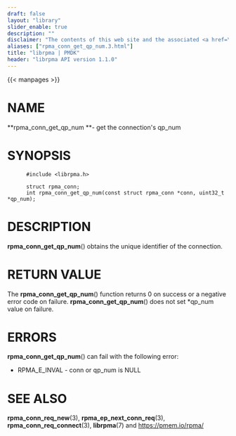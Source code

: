 ```yaml
---
draft: false
layout: "library"
slider_enable: true
description: ""
disclaimer: "The contents of this web site and the associated <a href=\"https://github.com/pmem\">GitHub repositories</a> are BSD-licensed open source."
aliases: ["rpma_conn_get_qp_num.3.html"]
title: "librpma | PMDK"
header: "librpma API version 1.1.0"
---
```

{{< manpages >}}

[comment]: <> (SPDX-License-Identifier: BSD-3-Clause)
[comment]: <> (Copyright 2020-2022, Intel Corporation)

# NAME

**rpma_conn_get_qp_num **- get the connection\'s qp_num

# SYNOPSIS

          #include <librpma.h>

          struct rpma_conn;
          int rpma_conn_get_qp_num(const struct rpma_conn *conn, uint32_t *qp_num);

# DESCRIPTION

**rpma_conn_get_qp_num**() obtains the unique identifier of the
connection.

# RETURN VALUE

The **rpma_conn_get_qp_num**() function returns 0 on success or a
negative error code on failure. **rpma_conn_get_qp_num**() does not set
\*qp_num value on failure.

# ERRORS

**rpma_conn_get_qp_num**() can fail with the following error:

-   RPMA_E\_INVAL - conn or qp_num is NULL

# SEE ALSO

**rpma_conn_req_new**(3), **rpma_ep_next_conn_req**(3),
**rpma_conn_req_connect**(3), **librpma**(7) and https://pmem.io/rpma/
